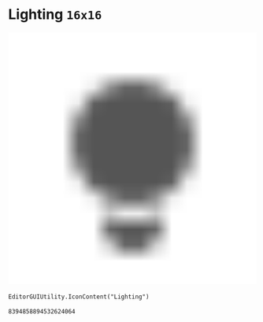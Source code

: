 # Lighting `16x16`
<img src="/img/Lighting.png" width=512 height=512>

``` CSharp
EditorGUIUtility.IconContent("Lighting")
```
```
8394858894532624064
```
